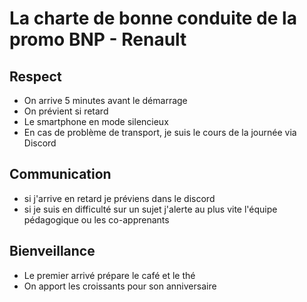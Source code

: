 # La charte de bonne conduite de la promo BNP - Renault

## Respect

- On arrive 5 minutes avant le démarrage
- On prévient si retard
- Le smartphone en mode silencieux
- En cas de problème de transport, je suis le cours de la journée via Discord

## Communication

- si j'arrive en retard je préviens dans le discord
- si je suis en difficulté sur un sujet j'alerte au plus vite l'équipe pédagogique ou les co-apprenants

## Bienveillance

- Le premier arrivé prépare le café et le thé
- On apport les croissants pour son anniversaire
   
